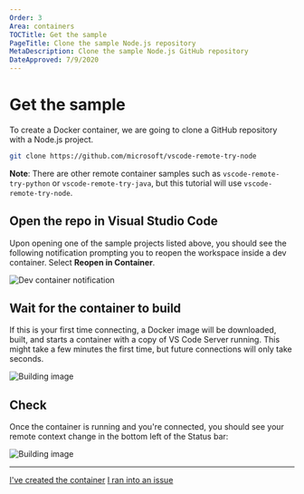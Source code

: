 ```yaml
---
Order: 3
Area: containers
TOCTitle: Get the sample
PageTitle: Clone the sample Node.js repository
MetaDescription: Clone the sample Node.js GitHub repository
DateApproved: 7/9/2020
---
```

# Get the sample

To create a Docker container, we are going to clone a GitHub repository with a Node.js project.

```bash
git clone https://github.com/microsoft/vscode-remote-try-node
```

**Note**: There are other remote container samples such as `vscode-remote-try-python` or `vscode-remote-try-java`, but this tutorial will use `vscode-remote-try-node`.

## Open the repo in Visual Studio Code

Upon opening one of the sample projects listed above, you should see the following notification prompting you to reopen the workspace inside a dev container. Select **Reopen in Container**.

![Dev container notification](images/containers/dev-container-toast.png)

## Wait for the container to build

If this is your first time connecting, a Docker image will be downloaded, built, and starts a container with a copy of VS Code Server running. This might take a few minutes the first time, but future connections will only take seconds.

![Building image](images/containers/building-image.png)

## Check

Once the container is running and you're connected, you should see your remote context change in the bottom left of the Status bar:

![Building image](images/containers/connected.png)

----

<a class="tutorial-next-btn" href="/remote-tutorials/containers/run-in-container">I've created the container</a>
<a class="tutorial-feedback-btn" onclick="reportIssue('remote-tutorials-containers', 'get-the-sample')" href="javascript:void(0)">I ran into an issue</a>
